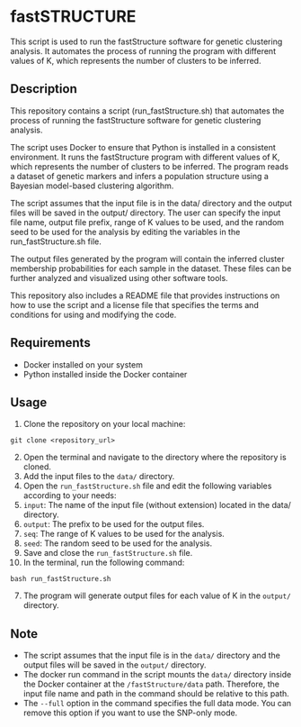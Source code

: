 # fastSTRUCTURE

This script is used to run the fastStructure software for genetic clustering analysis. It automates the process of running the program with different values of K, which represents the number of clusters to be inferred.

## Description
This repository contains a script (run_fastStructure.sh) that automates the process of running the fastStructure software for genetic clustering analysis.

The script uses Docker to ensure that Python is installed in a consistent environment. It runs the fastStructure program with different values of K, which represents the number of clusters to be inferred. The program reads a dataset of genetic markers and infers a population structure using a Bayesian model-based clustering algorithm.

The script assumes that the input file is in the data/ directory and the output files will be saved in the output/ directory. The user can specify the input file name, output file prefix, range of K values to be used, and the random seed to be used for the analysis by editing the variables in the run_fastStructure.sh file.

The output files generated by the program will contain the inferred cluster membership probabilities for each sample in the dataset. These files can be further analyzed and visualized using other software tools.

This repository also includes a README file that provides instructions on how to use the script and a license file that specifies the terms and conditions for using and modifying the code.

## Requirements
* Docker installed on your system
* Python installed inside the Docker container
## Usage
1. Clone the repository on your local machine:
```
git clone <repository_url>
```
2. Open the terminal and navigate to the directory where the repository is cloned.
3. Add the input files to the `data/` directory.
4. Open the `run_fastStructure.sh` file and edit the following variables according to your needs:
  1. `input`: The name of the input file (without extension) located in the data/ directory.
  2. `output`: The prefix to be used for the output files.
  3. `seq`: The range of K values to be used for the analysis.
  4. `seed`: The random seed to be used for the analysis.
5. Save and close the `run_fastStructure.sh` file.
6. In the terminal, run the following command:
```
bash run_fastStructure.sh
```
7. The program will generate output files for each value of K in the `output/` directory.

## Note
* The script assumes that the input file is in the `data/` directory and the output files will be saved in the `output/` directory.
* The docker run command in the script mounts the `data/` directory inside the Docker container at the `/fastStructure/data` path. Therefore, the input file name and path in the command should be relative to this path.
* The `--full` option in the command specifies the full data mode. You can remove this option if you want to use the SNP-only mode.
